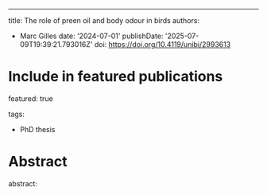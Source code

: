 ---
title: The role of preen oil and body odour in birds
authors:
- Marc Gilles
date: '2024-07-01'
publishDate: '2025-07-09T19:39:21.793016Z'
doi: https://doi.org/10.4119/unibi/2993613

# Include in featured publications
featured: true

tags:
  - PhD thesis

# Abstract
abstract: 